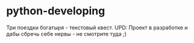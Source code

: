 # python-developing
Три поездки богатыря - текстовый квест.
UPD: Проект в разработке и дабы сбречь себе нервы - не смотрите туда ;)

